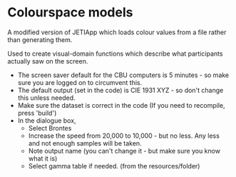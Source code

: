 # Colourspace models

A modified version of JETIApp which loads colour values from a file rather than generating them.

Used to create visual-domain functions which describe what participants actually saw on the screen.


 - The screen saver default for the CBU computers is 5 minutes - so make sure you are logged on to circumvent this.
 - The default output (set in the code) is CIE 1931 XYZ - so don't change this unless needed.
 - Make sure the dataset is correct in the code (If you need to recompile, press 'build')
 - In the dialogue box,
   - Select Brontes
   - Increase the speed from 20,000 to 10,000 - but no less. Any less and not enough samples will be taken.
   - Note output name (you can't change it - but make sure you know what it is)
   - Select gamma table if needed. (from the resources/folder)
